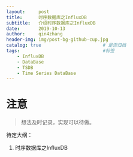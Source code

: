 ```yaml
---
layout:     post
title:      时序数据库之InfluxDB
subtitle:   介绍时序数据库之InfluxDB
date:       2019-10-13
author:     qin4zhang
header-img: img/post-bg-github-cup.jpg 
catalog: true 						# 是否归档
tags:								#标签
    - InfluxDB
    - DataBase
    - TSDB
    - Time Series DataBase
---
```

# 注意
> 想法及时记录，实现可以待做。

待定大纲：
1. 时序数据库之InfluxDB